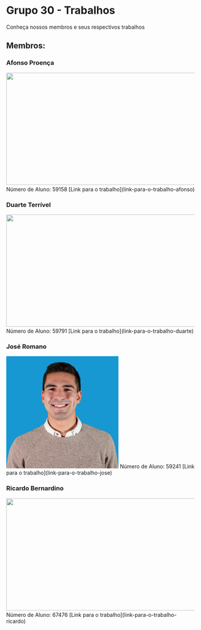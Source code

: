 # Grupo 30 - Trabalhos

Conheça nossos membros e seus respectivos trabalhos

## Membros:

### Afonso Proença
<img src="link-para-foto-afonso.jpg" width="600" height="300" />  
Número de Aluno: 59158  
[Link para o trabalho](link-para-o-trabalho-afonso)

### Duarte Terrível
<img src="link-para-foto-duarte.jpg" width="600" height="300" />  
Número de Aluno: 59791  
[Link para o trabalho](link-para-o-trabalho-duarte)

### José Romano
<img src="assets/jose.jpg" width="300" height="300" />  
Número de Aluno: 59241  
[Link para o trabalho](link-para-o-trabalho-jose)

### Ricardo Bernardino
<img src="link-para-foto-ricardo.jpg" width="600" height="300" />  
Número de Aluno: 67476  
[Link para o trabalho](link-para-o-trabalho-ricardo)
